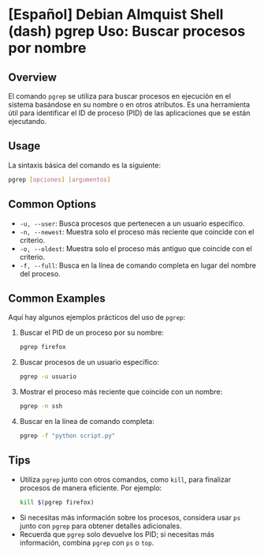 # [Español] Debian Almquist Shell (dash) pgrep Uso: Buscar procesos por nombre

## Overview
El comando `pgrep` se utiliza para buscar procesos en ejecución en el sistema basándose en su nombre o en otros atributos. Es una herramienta útil para identificar el ID de proceso (PID) de las aplicaciones que se están ejecutando.

## Usage
La sintaxis básica del comando es la siguiente:

```bash
pgrep [opciones] [argumentos]
```

## Common Options
- `-u, --user`: Busca procesos que pertenecen a un usuario específico.
- `-n, --newest`: Muestra solo el proceso más reciente que coincide con el criterio.
- `-o, --oldest`: Muestra solo el proceso más antiguo que coincide con el criterio.
- `-f, --full`: Busca en la línea de comando completa en lugar del nombre del proceso.

## Common Examples
Aquí hay algunos ejemplos prácticos del uso de `pgrep`:

1. Buscar el PID de un proceso por su nombre:
   ```bash
   pgrep firefox
   ```

2. Buscar procesos de un usuario específico:
   ```bash
   pgrep -u usuario
   ```

3. Mostrar el proceso más reciente que coincide con un nombre:
   ```bash
   pgrep -n ssh
   ```

4. Buscar en la línea de comando completa:
   ```bash
   pgrep -f "python script.py"
   ```

## Tips
- Utiliza `pgrep` junto con otros comandos, como `kill`, para finalizar procesos de manera eficiente. Por ejemplo:
  ```bash
  kill $(pgrep firefox)
  ```
- Si necesitas más información sobre los procesos, considera usar `ps` junto con `pgrep` para obtener detalles adicionales.
- Recuerda que `pgrep` solo devuelve los PID; si necesitas más información, combina `pgrep` con `ps` o `top`.